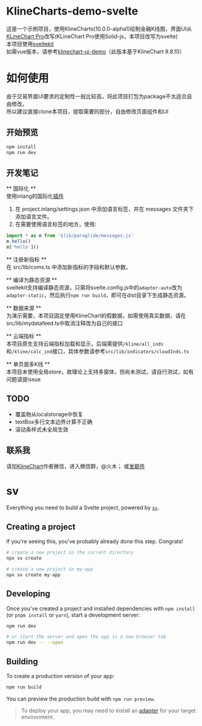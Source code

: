 # KlineCharts-demo-svelte
这是一个示例项目，使用KlineCharts(10.0.0-alpha1)绘制金融K线图，界面UI从[KLineChart Pro](https://pro.klinecharts.com/getting-started.html)改写(KLineChart Pro使用Solid-js，本项目改写为svelte)  
本项目使用[sveltekit](https://svelte.dev/)  
如需vue版本，请参考[klinechart-ui-demo](https://github.com/anyongjin/klinechart-ui-demo)（此版本基于KlineChart 9.8.10）

# 如何使用
由于交易界面UI要求的定制性一般比较高，将此项目打包为package不太适合自由修改。  
所以建议直接clone本项目，提取需要的部分，自由修改页面组件和UI  

## 开始预览
```bash
npm install
npm run dev
```

## 开发笔记
** 国际化 **  
使用inlang的国际化[插件](https://inlang.com/m/dxnzrydw/paraglide-sveltekit-i18n/getting-started)
1. 在 project.inlang/settings.json 中添加语言标签，并在 messages 文件夹下添加语言文件。
5. 在需要使用语言标签的地方，使用:
```typescript
import * as m from '$lib/paraglide/messages.js'
m.hello()
m['hello']()
```

** 注册新指标 **  
在 src/lib/coms.ts 中添加新指标的字段和默认参数。

** 编译为静态资源 **  
sveltekit支持编译静态资源，只需将svelte.config.js中的`adapter-auto`改为`adapter-static`，然后执行`npm run build`，即可在dist目录下生成静态资源。

** 数据来源  **  
为演示需要，本项目固定使用KlineChart的假数据，如需使用真实数据，请在src/lib/mydatafeed.ts中取消注释改为自己的接口

** 云端指标 **  
本项目原生支持云端指标加载和显示，后端需提供`/kline/all_inds`和`/kline/calc_ind`接口，具体参数请参考`src/lib/indicators/cloudInds.ts`

** 单页面多K线 **  
本项目未使用全局store，故理论上支持多窗体，但尚未测试，请自行测试，如有问题请提issue

## TODO
* 覆盖物从localstorage中恢复
* textBox多行文本边界计算不正确
* 滚动条样式未全局生效

## 联系我
请加[KlineChart](https://klinecharts.com/)作者微信，进入微信群，@火木；
或[发邮件](mailto:anyongjin163@163.com)

# sv

Everything you need to build a Svelte project, powered by [`sv`](https://github.com/sveltejs/cli).

## Creating a project

If you're seeing this, you've probably already done this step. Congrats!

```bash
# create a new project in the current directory
npx sv create

# create a new project in my-app
npx sv create my-app
```

## Developing

Once you've created a project and installed dependencies with `npm install` (or `pnpm install` or `yarn`), start a development server:

```bash
npm run dev

# or start the server and open the app in a new browser tab
npm run dev -- --open
```

## Building

To create a production version of your app:

```bash
npm run build
```

You can preview the production build with `npm run preview`.

> To deploy your app, you may need to install an [adapter](https://svelte.dev/docs/kit/adapters) for your target environment.
